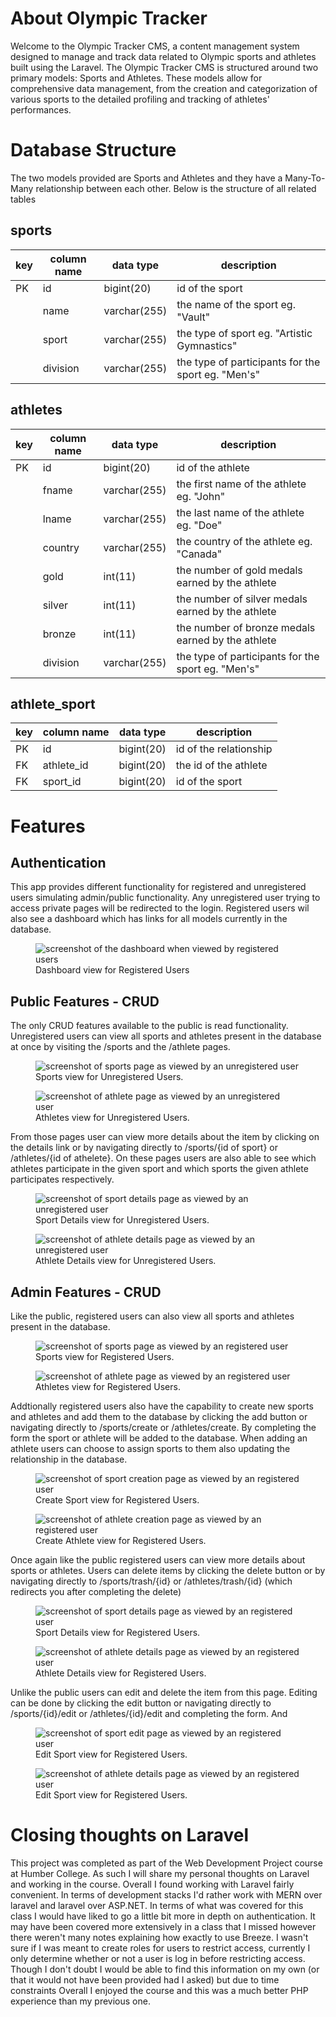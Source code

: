 # About Olympic Tracker

Welcome to the Olympic Tracker CMS, a content management system designed to manage and track data related to Olympic sports and athletes built using the Laravel. The Olympic Tracker CMS is structured around two primary models: Sports and Athletes. These models allow for comprehensive data management, from the creation and categorization of various sports to the detailed profiling and tracking of athletes' performances.

# Database Structure

The two models provided are Sports and Athletes and they have a Many-To-Many relationship between each other. Below is the structure of all related tables

## sports

| key | column name | data type   | description                                        |
| --- | ----------- | ----------- | -------------------------------------------------- |
| PK  | id          | bigint(20)  | id of the sport                                    |
|     | name        | varchar(255)| the name of the sport eg. "Vault"                  |
|     | sport       | varchar(255)| the type of sport eg. "Artistic Gymnastics"        |
|     | division    | varchar(255)| the type of participants for the sport eg. "Men's" |

## athletes                                                                            
| key | column name | data type   | description                                        |
| --- | ----------- | ----------- | -------------------------------------------------- |
| PK  | id          | bigint(20)  | id of the athlete                                  |
|     | fname       | varchar(255)| the first name of the athlete eg. "John"           |
|     | lname       | varchar(255)| the last name of the athlete eg. "Doe"             |
|     | country     | varchar(255)| the country of the athlete eg. "Canada"            |
|     | gold        | int(11)     | the number of gold medals earned by the athlete    |
|     | silver      | int(11)     | the number of silver medals earned by the athlete  |
|     | bronze      | int(11)     | the number of bronze medals earned by the athlete  |
|     | division    | varchar(255)| the type of participants for the sport eg. "Men's" |

## athlete_sport                                                                        
| key | column name | data type   | description                                        |
| --- | ----------- | ----------- | -------------------------------------------------- |
| PK  | id          | bigint(20)  | id of the relationship                             |
| FK  | athlete_id  | bigint(20)  | the id of the athlete                              |
| FK  | sport_id    | bigint(20)  | id of the sport                                    |

# Features

## Authentication

This app provides different functionality for registered and unregistered users simulating admin/public functionality. Any unregistered user trying to access private pages will be redirected to the login. Registered users wil also see a dashboard which has links for all models currently in the database.
<figure>
    <img src="public/readme/dashboard_admin.png"
         alt="screenshot of the dashboard when viewed by registered users">
    <figcaption>Dashboard view for Registered Users</figcaption>
</figure>

## Public Features - CRUD

The only CRUD features available to the public is read functionality. Unregistered users can view all sports and athletes present in the database at once by visiting the /sports and the /athlete pages.

<figure>
    <img src="public/readme/sports_index_guest.png"
         alt="screenshot of sports page as viewed by an unregistered user">
    <figcaption>Sports view for Unregistered Users.</figcaption>
</figure>


<figure>
    <img src="public/readme/athletes_index_guest.png"
         alt="screenshot of athlete page as viewed by an unregistered user">
    <figcaption>Athletes view for Unregistered Users.</figcaption>
</figure>

From those pages user can view more details about the item by clicking on the details link or by navigating directly to /sports/{id of sport} or /athletes/{id of athelete}. On these pages users are also able to see which athletes participate in the given sport and which sports the given athlete participates respectively.

<figure>
    <img src="public/readme/sports_show_guest.png"
         alt="screenshot of sport details page as viewed by an unregistered user">
    <figcaption>Sport Details view for Unregistered Users.</figcaption>
</figure>


<figure>
    <img src="public/readme/athletes_show_guest.png"
         alt="screenshot of athlete details page as viewed by an unregistered user">
    <figcaption>Athlete Details view for Unregistered Users.</figcaption>
</figure>


## Admin Features - CRUD

Like the public, registered users can also view all sports and athletes present in the database.

<figure>
    <img src="public/readme/sports_index_admin.png"
         alt="screenshot of sports page as viewed by an registered user">
    <figcaption>Sports view for Registered Users.</figcaption>
</figure>


<figure>
    <img src="public/readme/athletes_index_admin.png"
         alt="screenshot of athlete page as viewed by an registered user">
    <figcaption>Athletes view for Registered Users.</figcaption>
</figure>


Addtionally registered users also have the capability to create new sports and athletes and add them to the database by clicking the add button or navigating directly to /sports/create or /athletes/create. By completing the form the sport or athlete will be added to the database. When adding an athlete users can choose to assign sports to them also updating the relationship in the database.

<figure>
    <img src="public/readme/sports_create_admin.png"
         alt="screenshot of sport creation page as viewed by an registered user">
    <figcaption>Create Sport view for Registered Users.</figcaption>
</figure>


<figure>
    <img src="public/readme/athletes_create_admin.png"
         alt="screenshot of athlete creation page as viewed by an registered user">
    <figcaption>Create Athlete view for Registered Users.</figcaption>
</figure>

Once again like the public registered users can view more details about sports or athletes. Users can delete items by clicking the delete button or by navigating directly to /sports/trash/{id} or /athletes/trash/{id} (which redirects you after completing the delete)

<figure>
    <img src="public/readme/sports_show_admin.png"
         alt="screenshot of sport details page as viewed by an registered user">
    <figcaption>Sport Details view for Registered Users.</figcaption>
</figure>


<figure>
    <img src="public/readme/athletes_show_admin.png"
         alt="screenshot of athlete details page as viewed by an registered user">
    <figcaption>Athlete Details view for Registered Users.</figcaption>
</figure>

Unlike the public users can edit and delete the item from this page. Editing can be done by clicking the edit button or navigating directly to /sports/{id}/edit or /athletes/{id}/edit and completing the form. And 

<figure>
    <img src="public/readme/sports_show_admin.png"
         alt="screenshot of sport edit page as viewed by an registered user">
    <figcaption>Edit Sport view for Registered Users.</figcaption>
</figure>


<figure>
    <img src="public/readme/athletes_show_admin.png"
         alt="screenshot of athlete details page as viewed by an registered user">
    <figcaption>Edit Sport view for Registered Users.</figcaption>
</figure>


# Closing thoughts on Laravel

This project was completed as part of the Web Development Project course at Humber College. As such I will share my personal thoughts on Laravel and working in the course. Overall I found working with Laravel fairly convenient. In terms of development stacks I'd rather work with MERN over laravel and laravel over ASP.NET. In terms of what was covered for this class I would have liked to go a little bit more in depth on authentication. It may have been covered more extensively in a class that I missed however there weren't many notes explaining how exactly to use Breeze. I wasn't sure if I was meant to create roles for users to restrict access, currently I only determine whether or not a user is log in before restricting access. Though I don't doubt I would be able to find this information on my own (or that it would not have been provided had I asked) but due to time constraints Overall I enjoyed the course and this was a much better PHP experience than my previous one.
